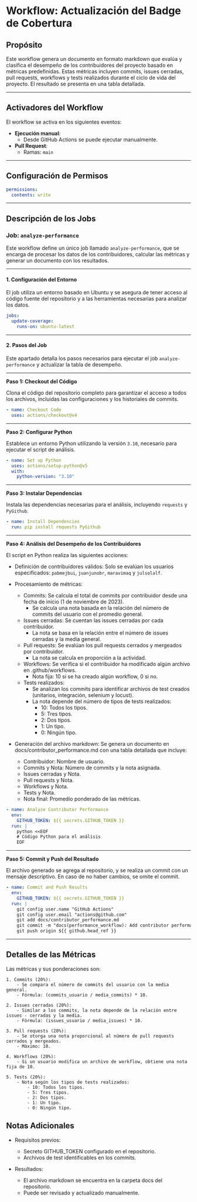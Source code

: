 # Workflow: Actualización del Badge de Cobertura

## Propósito

Este workflow genera un documento en formato markdown que evalúa y clasifica el desempeño de los contribuidores del proyecto basado en métricas predefinidas. Estas métricas incluyen commits, issues cerradas, pull requests, workflows y tests realizados durante el ciclo de vida del proyecto. El resultado se presenta en una tabla detallada.

---

## Activadores del Workflow

El workflow se activa en los siguientes eventos:

- **Ejecución manual**:
  - Desde GitHub Actions se puede ejecutar manualmente.
- **Pull Request**:
  - Ramas: `main`

---

## Configuración de Permisos

```yaml
permissions:
  contents: write
```

---

## Descripción de los Jobs

### Job: `analyze-performance`

Este workflow define un único job llamado `analyze-performance`, que se encarga de procesar los datos de los contribuidores, calcular las métricas y generar un documento con los resultados.

---

#### 1. Configuración del Entorno

El job utiliza un entorno basado en Ubuntu y se asegura de tener acceso al código fuente del repositorio y a las herramientas necesarias para analizar los datos.

```yaml
jobs:
  update-coverage:
    runs-on: ubuntu-latest

```

---

#### 2. Pasos del Job

Este apartado detalla los pasos necesarios para ejecutar el job `analyze-performance` y actualizar la tabla de desempeño.

---

**Paso 1: Checkout del Código**

Clona el código del repositorio completo para garantizar el acceso a todos los archivos, incluidas las configuraciones y los historiales de commits.

```yaml
- name: Checkout Code
  uses: actions/checkout@v4
```

---

**Paso 2: Configurar Python**

Establece un entorno Python utilizando la versión `3.10`, necesario para ejecutar el script de análisis.

```yaml
- name: Set up Python
  uses: actions/setup-python@v5
  with:
    python-version: "3.10"
```

---

**Paso 3: Instalar Dependencias**

Instala las dependencias necesarias para el análisis, incluyendo `requests` y `PyGithub`.

```yaml
- name: Install Dependencies
  run: pip install requests PyGithub
```

---

**Paso 4: Análisis del Desempeño de los Contribuidores**

El script en Python realiza las siguientes acciones:

- Definición de contribuidores válidos: Solo se evalúan los usuarios especificados: `pabmejbui`, `juanjunobr`, `maravimaq` y `julsolalf`.

- Procesamiento de métricas:

    - Commits: Se calcula el total de commits por contribuidor desde una fecha de inicio (1 de noviembre de 2023).
        - Se calcula una nota basada en la relación del número de commits del usuario con el promedio general.
    - Issues cerradas: Se cuentan las issues cerradas por cada contribuidor.
        - La nota se basa en la relación entre el número de issues cerradas y la media general.
    - Pull requests: Se evalúan los pull requests cerrados y mergeados por contribuidor.
        - La nota se calcula en proporción a la actividad.
    - Workflows: Se verifica si el contribuidor ha modificado algún archivo en .github/workflows.
        - Nota fija: 10 si se ha creado algún workflow, 0 si no.
    - Tests realizados:
        - Se analizan los commits para identificar archivos de test creados (unitarios, integración, selenium y locust).
        - La nota depende del número de tipos de tests realizados:
            - 10: Todos los tipos.
            - 5: Tres tipos.
            - 2: Dos tipos.
            - 1: Un tipo.
            - 0: Ningún tipo.

- Generación del archivo markdown: Se genera un documento en docs/contributor_performance.md con una tabla detallada que incluye:

    - Contribuidor: Nombre de usuario.
    - Commits y Nota: Número de commits y la nota asignada.
    - Issues cerradas y Nota.
    - Pull requests y Nota.
    - Workflows y Nota.
    - Tests y Nota.
    - Nota final: Promedio ponderado de las métricas.

```yaml
- name: Analyze Contributor Performance
  env:
    GITHUB_TOKEN: ${{ secrets.GITHUB_TOKEN }}
  run: |
    python <<EOF
    # Código Python para el análisis
    EOF
```

---

**Paso 5: Commit y Push del Resultado**

El archivo generado se agrega al repositorio, y se realiza un commit con un mensaje descriptivo. En caso de no haber cambios, se omite el commit.

```yaml
- name: Commit and Push Results
  env:
    GITHUB_TOKEN: ${{ secrets.GITHUB_TOKEN }}
  run: |
    git config user.name "GitHub Actions"
    git config user.email "actions@github.com"
    git add docs/contributor_performance.md
    git commit -m "docs(performance_workflow): Add contributor performance analysis" || echo "No changes to commit"
    git push origin ${{ github.head_ref }}
```

---

## Detalles de las Métricas
Las métricas y sus ponderaciones son:

    1. Commits (20%):
        - Se compara el número de commits del usuario con la media general.
        - Fórmula: (commits_usuario / media_commits) * 10.

    2. Issues cerradas (20%):
        - Similar a los commits, la nota depende de la relación entre issues - cerradas y la media.
        - Fórmula: (issues_usuario / media_issues) * 10.

    3. Pull requests (20%):
        - Se otorga una nota proporcional al número de pull requests cerrados y mergeados.
        - Máximo: 10.

    4. Workflows (20%):
        - Si un usuario modifica un archivo de workflow, obtiene una nota fija de 10.

    5. Tests (20%):
        - Nota según los tipos de tests realizados:
            - 10: Todos los tipos.
            - 5: Tres tipos.
            - 2: Dos tipos.
            - 1: Un tipo.
            - 0: Ningún tipo.

## Notas Adicionales

- Requisitos previos:

    - Secreto GITHUB_TOKEN configurado en el repositorio.
    - Archivos de test identificables en los commits.

- Resultados:

    - El archivo markdown se encuentra en la carpeta docs del repositorio.
    - Puede ser revisado y actualizado manualmente.
